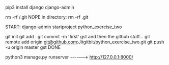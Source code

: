 pip3 install django
django-admin

rm -rf <python-exercise-two>/.git   NOPE   in directory:   rm -rf .git

START:
django-admin startproject python_exercise_two

git init
git add .
git commit -m 'first'
gst
and then the github stuff...
git remote add origin git@github.com:Jitgitbit/python_exercise_two.git
git push -u origin master
gst
DONE

python3 manage.py runserver    ------>  http://127.0.0.1:8000/   